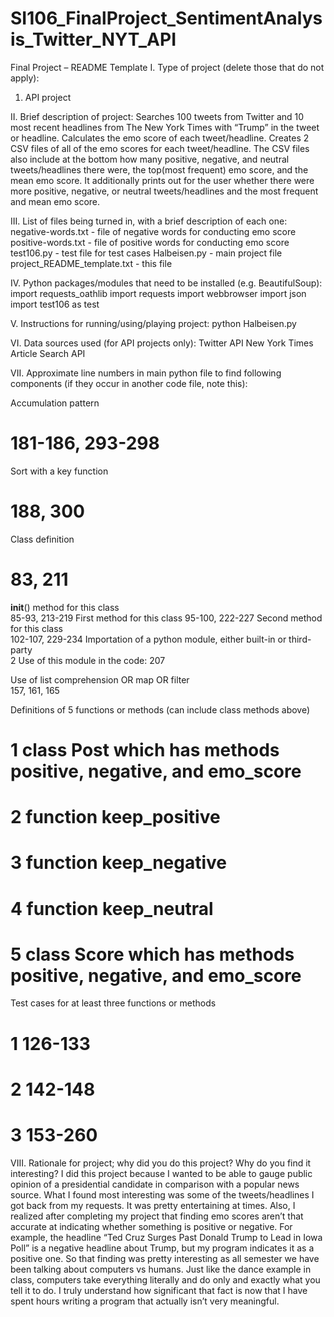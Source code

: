 # SI106_FinalProject_SentimentAnalysis_Twitter_NYT_API

Final Project – README Template
I. Type of project (delete those that do not apply): 

1) API project


II. Brief description of project:
Searches 100 tweets from Twitter and 10 most recent headlines from The New York Times with “Trump” in the tweet or headline. Calculates the emo score of each tweet/headline. Creates 2 CSV files of all of the emo scores for each tweet/headline. The CSV files also include at the bottom how many positive, negative, and neutral tweets/headlines there were, the top(most frequent) emo score, and the mean emo score. It additionally prints out for the user whether there were more positive, negative, or neutral tweets/headlines and the most frequent and mean emo score. 


III. List of files being turned in, with a brief description of each one:
negative-words.txt - file of negative words for conducting emo score
positive-words.txt - file of positive words for conducting emo score 
test106.py - test file for test cases 
Halbeisen.py - main project file 
project_README_template.txt - this file 

IV. Python packages/modules that need to be installed (e.g. BeautifulSoup):
import requests_oathlib
import requests
import webbrowser
import json
import test106 as test 

V. Instructions for running/using/playing project:
python Halbeisen.py


VI. Data sources used (for API projects only):
Twitter API 
New York Times Article Search API 

VII. Approximate line numbers in main python file to find following components (if they occur in another code file, note this):

Accumulation pattern
# 181-186, 293-298

Sort with a key function	
# 188, 300

Class definition
# 83, 211
__init__() method for this class	
85-93, 213-219
First method for this class	
95-100, 222-227
Second method for this class	
102-107, 229-234
Importation of a python module, either built-in or third-party	
2
Use of this module in the code:	
207

Use of list comprehension OR map OR filter	
157, 161, 165 

Definitions of 5 functions or methods (can include class methods above)	
# 1 	class Post which has methods positive, negative, and emo_score 
# 2 	function keep_positive 
# 3 	function keep_negative 
# 4 	function keep_neutral 
# 5 	class Score which has methods positive, negative, and emo_score 

Test cases for at least three functions or methods	
# 1 126-133
# 2 142-148
# 3 153-260


VIII. Rationale for project; why did you do this project? Why do you find it interesting?
I did this project because I wanted to be able to gauge public opinion of a presidential candidate in comparison with a popular news source. What I found most interesting was some of the tweets/headlines I got back from my requests. It was pretty entertaining at times. Also, I realized after completing my project that finding emo scores aren’t that accurate at indicating whether something is positive or negative. For example, the headline “Ted Cruz Surges Past Donald Trump to Lead in Iowa Poll” is a negative headline about Trump, but my program indicates it as a positive one. So that finding was pretty interesting as all semester we have been talking about computers vs humans. Just like the dance example in class, computers take everything literally and do only and exactly what you tell it to do. I truly understand how significant that fact is now that I have spent hours writing a program that actually isn’t very meaningful. 
